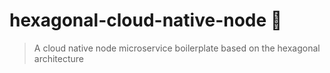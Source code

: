 # hexagonal-cloud-native-node :rocket:

> A cloud native node microservice boilerplate based on the hexagonal architecture
